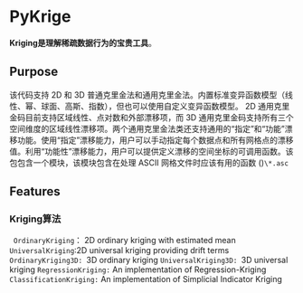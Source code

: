 # PyKrige
**Kriging是理解稀疏数据行为的宝贵工具**。  
## Purpose
该代码支持 2D 和 3D 普通克里金法和通用克里金法。内置标准变异函数模型（线性、幂、球面、高斯、指数），但也可以使用自定义变异函数模型。 2D 通用克里金码目前支持区域线性、点对数和外部漂移项，而 3D 通用克里金码支持所有三个空间维度的区域线性漂移项。两个通用克里金法类还支持通用的“指定”和“功能”漂移功能。使用“指定”漂移能力，用户可以手动指定每个数据点和所有网格点的漂移值。利用“功能性”漂移能力，用户可以提供定义漂移的空间坐标的可调用函数。该包包含一个模块，该模块包含在处理 ASCII 网格文件时应该有用的函数 ()```\*.asc```
## Features
### Kriging算法
  ``` OrdinaryKriging```： 2D ordinary kriging with estimated mean
  ``` UniversalKriging```:2D universal kriging providing drift terms
  ```OrdinaryKriging3D: ```3D ordinary kriging
  ```UniversalKriging3D: ```3D universal kriging
  ```RegressionKriging:``` An implementation of Regression-Kriging
  ```ClassificationKriging:``` An implementation of Simplicial Indicator Kriging
  
